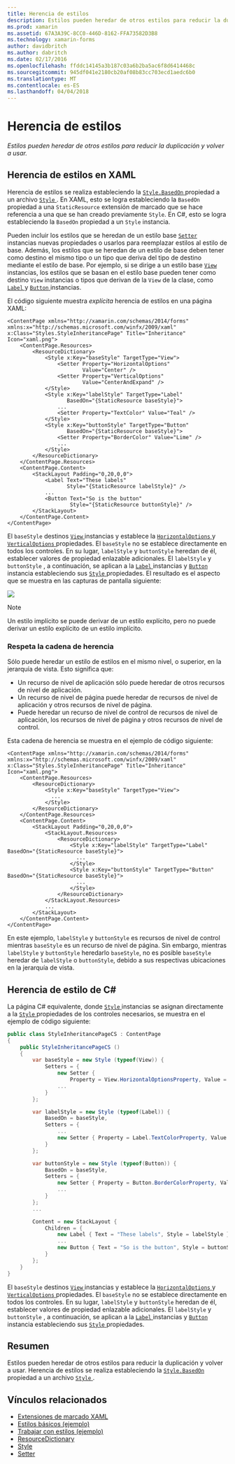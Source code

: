 ```yaml
---
title: Herencia de estilos
description: Estilos pueden heredar de otros estilos para reducir la duplicación y volver a usar.
ms.prod: xamarin
ms.assetid: 67A3A39C-8CC0-446D-8162-FFA73582D3B8
ms.technology: xamarin-forms
author: davidbritch
ms.author: dabritch
ms.date: 02/17/2016
ms.openlocfilehash: ffddc14145a3b187c03a6b2ba5ac6f8d6414468c
ms.sourcegitcommit: 945df041e2180cb20af08b83cc703ecd1aedc6b0
ms.translationtype: MT
ms.contentlocale: es-ES
ms.lasthandoff: 04/04/2018
---
```

# <a name="style-inheritance"></a>Herencia de estilos

_Estilos pueden heredar de otros estilos para reducir la duplicación y volver a usar._

## <a name="style-inheritance-in-xaml"></a>Herencia de estilos en XAML

Herencia de estilos se realiza estableciendo la [ `Style.BasedOn` ](https://developer.xamarin.com/api/property/Xamarin.Forms.Style.BasedOn/) propiedad a un archivo [ `Style` ](https://developer.xamarin.com/api/type/Xamarin.Forms.Style/). En XAML, esto se logra estableciendo la `BasedOn` propiedad a una `StaticResource` extensión de marcado que se hace referencia a una que se han creado previamente `Style`. En C#, esto se logra estableciendo la `BasedOn` propiedad a un `Style` instancia.

Pueden incluir los estilos que se heredan de un estilo base [ `Setter` ](https://developer.xamarin.com/api/type/Xamarin.Forms.Setter/) instancias nuevas propiedades o usarlos para reemplazar estilos al estilo de base. Además, los estilos que se heredan de un estilo de base deben tener como destino el mismo tipo o un tipo que deriva del tipo de destino mediante el estilo de base. Por ejemplo, si se dirige a un estilo base [ `View` ](https://developer.xamarin.com/api/type/Xamarin.Forms.View/) instancias, los estilos que se basan en el estilo base pueden tener como destino `View` instancias o tipos que derivan de la `View` de la clase, como [ `Label` ](https://developer.xamarin.com/api/type/Xamarin.Forms.Label/) y [ `Button` ](https://developer.xamarin.com/api/type/Xamarin.Forms.Button/) instancias.

El código siguiente muestra *explícita* herencia de estilos en una página XAML:

```xaml
<ContentPage xmlns="http://xamarin.com/schemas/2014/forms" xmlns:x="http://schemas.microsoft.com/winfx/2009/xaml" x:Class="Styles.StyleInheritancePage" Title="Inheritance" Icon="xaml.png">
    <ContentPage.Resources>
        <ResourceDictionary>
            <Style x:Key="baseStyle" TargetType="View">
                <Setter Property="HorizontalOptions"
                        Value="Center" />
                <Setter Property="VerticalOptions"
                        Value="CenterAndExpand" />
            </Style>
            <Style x:Key="labelStyle" TargetType="Label"
                   BasedOn="{StaticResource baseStyle}">
                ...
                <Setter Property="TextColor" Value="Teal" />
            </Style>
            <Style x:Key="buttonStyle" TargetType="Button"
                   BasedOn="{StaticResource baseStyle}">
                <Setter Property="BorderColor" Value="Lime" />
                ...
            </Style>
        </ResourceDictionary>
    </ContentPage.Resources>
    <ContentPage.Content>
        <StackLayout Padding="0,20,0,0">
            <Label Text="These labels"
                   Style="{StaticResource labelStyle}" />
            ...
            <Button Text="So is the button"
                    Style="{StaticResource buttonStyle}" />
        </StackLayout>
    </ContentPage.Content>
</ContentPage>
```

El `baseStyle` destinos [ `View` ](https://developer.xamarin.com/api/type/Xamarin.Forms.View/) instancias y establece la [ `HorizontalOptions` ](https://developer.xamarin.com/api/property/Xamarin.Forms.View.HorizontalOptions/) y [ `VerticalOptions` ](https://developer.xamarin.com/api/property/Xamarin.Forms.View.VerticalOptions/) propiedades. El `baseStyle` no se establece directamente en todos los controles. En su lugar, `labelStyle` y `buttonStyle` heredan de él, establecer valores de propiedad enlazable adicionales. El `labelStyle` y `buttonStyle` , a continuación, se aplican a la [ `Label` ](https://developer.xamarin.com/api/type/Xamarin.Forms.Label/) instancias y [ `Button` ](https://developer.xamarin.com/api/type/Xamarin.Forms.Button/) instancia estableciendo sus [ `Style` ](https://developer.xamarin.com/api/property/Xamarin.Forms.VisualElement.Style/) propiedades. El resultado es el aspecto que se muestra en las capturas de pantalla siguiente:

[![](inheritance-images/style-inheritance.png)](inheritance-images/style-inheritance-large.png#lightbox)

> [!NOTE]
> Un estilo implícito se puede derivar de un estilo explícito, pero no puede derivar un estilo explícito de un estilo implícito.

### <a name="respecting-the-inheritance-chain"></a>Respeta la cadena de herencia

Sólo puede heredar un estilo de estilos en el mismo nivel, o superior, en la jerarquía de vista. Esto significa que:

- Un recurso de nivel de aplicación sólo puede heredar de otros recursos de nivel de aplicación.
- Un recurso de nivel de página puede heredar de recursos de nivel de aplicación y otros recursos de nivel de página.
- Puede heredar un recurso de nivel de control de recursos de nivel de aplicación, los recursos de nivel de página y otros recursos de nivel de control.

Esta cadena de herencia se muestra en el ejemplo de código siguiente:

```xaml
<ContentPage xmlns="http://xamarin.com/schemas/2014/forms" xmlns:x="http://schemas.microsoft.com/winfx/2009/xaml" x:Class="Styles.StyleInheritancePage" Title="Inheritance" Icon="xaml.png">
    <ContentPage.Resources>
        <ResourceDictionary>
            <Style x:Key="baseStyle" TargetType="View">
              ...
            </Style>
        </ResourceDictionary>
    </ContentPage.Resources>
    <ContentPage.Content>
        <StackLayout Padding="0,20,0,0">
            <StackLayout.Resources>
                <ResourceDictionary>
                    <Style x:Key="labelStyle" TargetType="Label" BasedOn="{StaticResource baseStyle}">
                      ...
                    </Style>
                    <Style x:Key="buttonStyle" TargetType="Button" BasedOn="{StaticResource baseStyle}">
                      ...
                    </Style>
                </ResourceDictionary>
            </StackLayout.Resources>
            ...
        </StackLayout>
    </ContentPage.Content>
</ContentPage>
```

En este ejemplo, `labelStyle` y `buttonStyle` es recursos de nivel de control mientras `baseStyle` es un recurso de nivel de página. Sin embargo, mientras `labelStyle` y `buttonStyle` heredarlo `baseStyle`, no es posible `baseStyle` heredar de `labelStyle` o `buttonStyle`, debido a sus respectivas ubicaciones en la jerarquía de vista.

## <a name="style-inheritance-in-c35"></a>Herencia de estilo de C&#35;

La página C# equivalente, donde [ `Style` ](https://developer.xamarin.com/api/type/Xamarin.Forms.Style/) instancias se asignan directamente a la [ `Style` ](https://developer.xamarin.com/api/property/Xamarin.Forms.VisualElement.Style/) propiedades de los controles necesarios, se muestra en el ejemplo de código siguiente:

```csharp
public class StyleInheritancePageCS : ContentPage
{
    public StyleInheritancePageCS ()
    {
        var baseStyle = new Style (typeof(View)) {
            Setters = {
                new Setter {
                    Property = View.HorizontalOptionsProperty, Value = LayoutOptions.Center },
                ...
            }
        };

        var labelStyle = new Style (typeof(Label)) {
            BasedOn = baseStyle,
            Setters = {
                ...
                new Setter { Property = Label.TextColorProperty, Value = Color.Teal }
            }
        };

        var buttonStyle = new Style (typeof(Button)) {
            BasedOn = baseStyle,
            Setters = {
                new Setter { Property = Button.BorderColorProperty, Value = Color.Lime },
                ...
            }
        };
        ...

        Content = new StackLayout {
            Children = {
                new Label { Text = "These labels", Style = labelStyle },
                ...
                new Button { Text = "So is the button", Style = buttonStyle }
            }
        };
    }
}
```

El `baseStyle` destinos [ `View` ](https://developer.xamarin.com/api/type/Xamarin.Forms.View/) instancias y establece la [ `HorizontalOptions` ](https://developer.xamarin.com/api/property/Xamarin.Forms.View.HorizontalOptions/) y [ `VerticalOptions` ](https://developer.xamarin.com/api/property/Xamarin.Forms.View.VerticalOptions/) propiedades. El `baseStyle` no se establece directamente en todos los controles. En su lugar, `labelStyle` y `buttonStyle` heredan de él, establecer valores de propiedad enlazable adicionales. El `labelStyle` y `buttonStyle` , a continuación, se aplican a la [ `Label` ](https://developer.xamarin.com/api/type/Xamarin.Forms.Label/) instancias y [ `Button` ](https://developer.xamarin.com/api/type/Xamarin.Forms.Button/) instancia estableciendo sus [ `Style` ](https://developer.xamarin.com/api/property/Xamarin.Forms.VisualElement.Style/) propiedades.

## <a name="summary"></a>Resumen

Estilos pueden heredar de otros estilos para reducir la duplicación y volver a usar. Herencia de estilos se realiza estableciendo la [ `Style.BasedOn` ](https://developer.xamarin.com/api/property/Xamarin.Forms.Style.BasedOn/) propiedad a un archivo [ `Style` ](https://developer.xamarin.com/api/type/Xamarin.Forms.Style/).


## <a name="related-links"></a>Vínculos relacionados

- [Extensiones de marcado XAML](~/xamarin-forms/xaml/xaml-basics/xaml-markup-extensions.md)
- [Estilos básicos (ejemplo)](https://developer.xamarin.com/samples/xamarin-forms/UserInterface/Styles/BasicStyles/)
- [Trabajar con estilos (ejemplo)](https://developer.xamarin.com/samples/xamarin-forms/WorkingWithStyles/)
- [ResourceDictionary](https://developer.xamarin.com/api/type/Xamarin.Forms.ResourceDictionary/)
- [Style](https://developer.xamarin.com/api/type/Xamarin.Forms.Style/)
- [Setter](https://developer.xamarin.com/api/type/Xamarin.Forms.Setter/)
